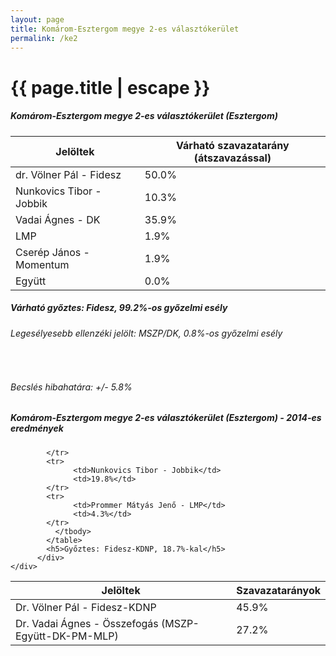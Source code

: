 ```yaml
---
layout: page
title: Komárom-Esztergom megye 2-es választókerület
permalink: /ke2
---
```


<h1 class="page-title">{{ page.title | escape }}</h1>

<div class="section">
    <div class="row">
          <div class="col s12">
		  <h5>Komárom-Esztergom megye 2-es választókerület (Esztergom)</h5>
            <table class="responsive-table">
              <thead>
                <tr>
                    <th>Jelöltek</th>
                    <th>Várható szavazatarány (átszavazással)</th>
                </tr>
              </thead>
              <tbody>
             <tr>
                  <td>dr. Völner Pál - Fidesz</td>
				  <td id="id_fidesz">50.0%</td>
			</tr>
			<tr><td>Nunkovics Tibor - Jobbik</td><td id="id_jobbik">10.3%</td></tr>
<tr>
                  <td>Vadai Ágnes - DK</td>
				  <td id="id_baloldal">35.9%</td>
			</tr>
			<tr>
                  <td>LMP</td>
				  <td id="lmp">1.9%</td>
			</tr>
			<tr>
				  <td>Cserép János - Momentum</td>
				  <td id="momentum">1.9%</td>
			</tr>
<tr>
<td>Együtt</td>
<td id="egyutt">0.0%</td>
</tr>                
              </tbody>
            </table>
			<h5>Várható győztes: <span id="gyoztes">Fidesz, </span><span id="esely">99.2%</span><span>-os győzelmi esély</span></h5>
			<h6>Legesélyesebb ellenzéki jelölt: <span id="masodik">MSZP/DK, </span><span id="esely2">0.8%</span><span>-os győzelmi esély</span></h6>
			<br/>
			<h6>Becslés hibahatára: +/- 5.8%</h6>
          </div>
    </div>
</div>

<div class="section">
    <div class="row">
          <div class="col s12">
		  <h5>Komárom-Esztergom megye 2-es választókerület (Esztergom) - 2014-es eredmények</h5>
            <table class="responsive-table">
              <thead>
                <tr>
                    <th>Jelöltek</th>
                    <th>Szavazatarányok</th>
                </tr>
              </thead>
              <tbody>
             <tr>
                  <td>Dr. Völner Pál - Fidesz-KDNP</td>
				  <td>45.9%</td>
			</tr>
			<tr>
			      <td>Dr. Vadai Ágnes - Összefogás (MSZP-Együtt-DK-PM-MLP)</td>
				  <td>27.2%</td>
			      
			</tr>
			<tr>
			      <td>Nunkovics Tibor - Jobbik</td>
				  <td>19.8%</td>
			</tr>
			<tr>
				  <td>Prommer Mátyás Jenő - LMP</td>
				  <td>4.3%</td>
			</tr>                
              </tbody>
            </table>
			<h5>Győztes: Fidesz-KDNP, 18.7%-kal</h5>
          </div>
    </div>
</div>
